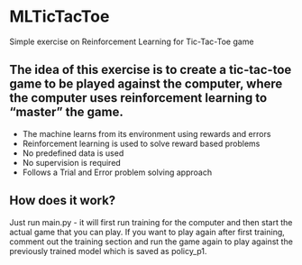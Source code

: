 # MLTicTacToe
Simple exercise on Reinforcement Learning for Tic-Tac-Toe game

## The idea of this exercise is to create a tic-tac-toe game to be played against the computer, where the computer uses reinforcement learning to “master” the game.
- The machine learns from its environment using rewards and errors
- Reinforcement learning is used to solve reward based problems
- No predefined data is used
- No supervision is required
- Follows a Trial and Error problem solving approach

## How does it work?
Just run main.py - it will first run training for the computer and then start the actual game that you can play. 
If you want to play again after first training, comment out the training section and run the game again to play against the previously trained model which is saved as policy_p1.
